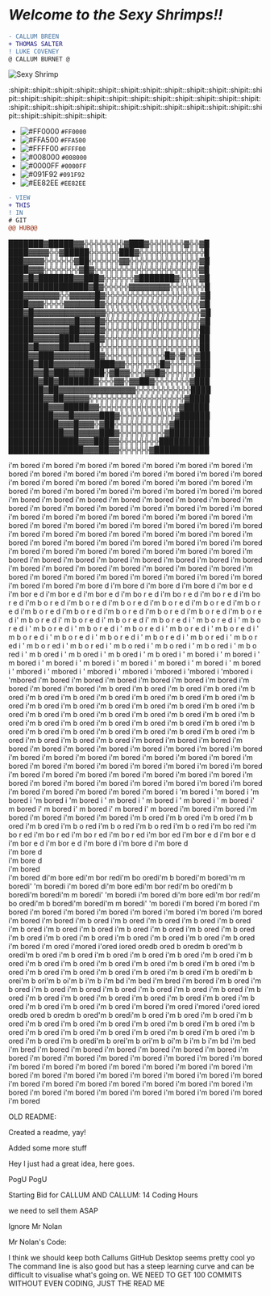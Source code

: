 
# _Welcome to the Sexy Shrimps!!_

```diff
- CALLUM BREEN
+ THOMAS SALTER
! LUKE COVENEY
@ CALLUM BURNET @
```
 
![Sexy Shrimp](https://cdn.shopify.com/s/files/1/0339/2831/5013/products/The-_Sexy_-Shrimp-Thor-amboinensis.jpg?v=1584449331)

:shipit::shipit::shipit::shipit::shipit::shipit::shipit::shipit::shipit::shipit::shipit::shipit::shipit::shipit::shipit::shipit::shipit::shipit::shipit::shipit::shipit::shipit::shipit::shipit::shipit::shipit::shipit::shipit::shipit::shipit::shipit::shipit::shipit::shipit::shipit::shipit::shipit::shipit::shipit:

- ![#FF0000](https://placehold.it/15/FF0000/000000?text=+) `#FF0000`
- ![#FFA500](https://placehold.it/15/FFA500/000000?text=+) `#FFA500`
- ![#FFFF00](https://placehold.it/15/FFFF00/000000?text=+) `#FFFF00`
- ![#008000](https://placehold.it/15/008000/000000?text=+) `#008000`
- ![#0000FF](https://placehold.it/15/0000FF/000000?text=+) `#0000FF`
- ![#091F92](https://placehold.it/15/091F92/000000?text=+) `#091F92`
- ![#EE82EE](https://placehold.it/15/EE82EE/000000?text=+) `#EE82EE`

```diff
- VIEW
+ THIS
! IN
# GIT
@@ HUB@@
```

███████▓█████▓▓╬╬╬╬╬╬╬╬▓███▓╬╬╬╬╬╬╬▓╬╬▓█ 
████▓▓▓▓╬╬▓█████╬╬╬╬╬╬███▓╬╬╬╬╬╬╬╬╬╬╬╬╬█ 
███▓▓▓▓╬╬╬╬╬╬▓██╬╬╬╬╬╬▓▓╬╬╬╬╬╬╬╬╬╬╬╬╬╬▓█ 
████▓▓▓╬╬╬╬╬╬╬▓█▓╬╬╬╬╬╬╬╬╬╬╬╬╬╬╬╬╬╬╬╬╬▓█ 
███▓█▓███████▓▓███▓╬╬╬╬╬╬▓███████▓╬╬╬╬▓█ 
████████████████▓█▓╬╬╬╬╬▓▓▓▓▓▓▓▓╬╬╬╬╬╬╬█ 
███▓▓▓▓▓▓▓╬╬▓▓▓▓▓█▓╬╬╬╬╬╬╬╬╬╬╬╬╬╬╬╬╬╬╬▓█ 
████▓▓▓╬╬╬╬▓▓▓▓▓▓█▓╬╬╬╬╬╬╬╬╬╬╬╬╬╬╬╬╬╬╬▓█ 
███▓█▓▓▓▓▓▓▓▓▓▓▓▓▓▓╬╬╬╬╬╬╬╬╬╬╬╬╬╬╬╬╬╬╬▓█ 
█████▓▓▓▓▓▓▓▓█▓▓▓█▓╬╬╬╬╬╬╬╬╬╬╬╬╬╬╬╬╬╬╬▓█ 
█████▓▓▓▓▓▓▓██▓▓▓█▓╬╬╬╬╬╬╬╬╬╬╬╬╬╬╬╬╬╬╬██ 
█████▓▓▓▓▓████▓▓▓█▓╬╬╬╬╬╬╬╬╬╬╬╬╬╬╬╬╬╬╬██ 
████▓█▓▓▓▓██▓▓▓▓██╬╬╬╬╬╬╬╬╬╬╬╬╬╬╬╬╬╬╬╬██ 
████▓▓███▓▓▓▓▓▓▓██▓╬╬╬╬╬╬╬╬╬╬╬╬█▓╬▓╬╬▓██ 
█████▓███▓▓▓▓▓▓▓▓████▓▓╬╬╬╬╬╬╬█▓╬╬╬╬╬▓██ 
█████▓▓█▓███▓▓▓████╬▓█▓▓╬╬╬▓▓█▓╬╬╬╬╬╬███ 
██████▓██▓███████▓╬╬╬▓▓╬▓▓██▓╬╬╬╬╬╬╬▓███ 
███████▓██▓▓▓▓▓▓▓▓▓▓▓▓▓▓▓╬╬╬╬╬╬╬╬╬╬╬████ 
███████▓▓██▓▓▓▓▓╬╬╬╬╬╬╬╬╬╬╬╬╬╬╬╬╬╬╬▓████ 
████████▓▓▓█████▓▓╬╬╬╬╬╬╬╬╬╬╬╬╬╬╬╬▓█████ 
█████████▓▓▓█▓▓▓▓▓███▓╬╬╬╬╬╬╬╬╬╬╬▓██████ 
██████████▓▓▓█▓▓▓╬▓██╬╬╬╬╬╬╬╬╬╬╬▓███████ 
███████████▓▓█▓▓▓▓███▓╬╬╬╬╬╬╬╬╬▓████████ 
██████████████▓▓▓███▓▓╬╬╬╬╬╬╬╬██████████ 
███████████████▓▓▓██▓▓╬╬╬╬╬╬▓███████████

i'm bored
i'm bored
i'm bored
i'm bored
i'm bored
i'm bored
i'm bored
i'm bored
i'm bored
i'm bored
i'm bored
i'm bored
i'm bored
i'm bored
i'm bored
i'm bored
i'm bored
i'm bored
i'm bored
i'm bored
i'm bored
i'm bored
i'm bored
 i'm bored
  i'm bored
   i'm bored
    i'm bored
     i'm bored
      i'm bored
       i'm bored
        i'm bored
         i'm bored
          i'm bored
           i'm bored
            i'm bored
             i'm bored
              i'm bored
               i'm bored
                i'm bored
                 i'm bored
                  i'm bored
                   i'm bored
                    i'm bored
                    i'm bored
                   i'm bored
                  i'm bored
                 i'm bored
                i'm bored
               i'm bored
              i'm bored
             i'm bored
            i'm bored
           i'm bored
          i'm bored
         i'm bored
        i'm bored
       i'm bored
      i'm bored
     i'm bored
    i'm bored
   i'm bored
  i'm bored
 i'm bored
i'm bored
i'm bored
 i'm bored
  i'm bored
   i'm bored
    i'm bored
     i'm bored
      i'm bored
       i'm bored
        i'm bored
         i'm bored
          i'm bored
           i'm bored
            i'm bored
             i'm bored
              i'm bored
               i'm bored
                i'm bored
                 i'm bored
                  i'm bored
                   i'm bored
                    i'm bored
                    i'm bored
                   i'm bored
                  i'm bored
                 i'm bored
                i'm bored
               i'm bored
              i'm bored
             i'm bored
            i'm bored
           i'm bored
          i'm bored
         i'm bored
        i'm bored
       i'm bored
      i'm bored
     i'm bored
    i'm bored
   i'm bored
  i'm bored
 i'm bored
i'm bored
i'm bored
i'm bore d
i'm bore  d
i'm bore   d
i'm bore    d
i'm bor e    d
i'm bor  e    d
i'm bor   e    d
i'm bor    e    d
i'm bo r    e    d
i'm bo  r    e    d
i'm bo   r    e    d
i'm bo    r    e    d
i'm b o    r    e    d
i'm b  o    r    e    d
i'm b   o    r    e    d
i'm b    o    r    e    d
i'm  b    o    r    e    d
i'm   b    o    r    e    d
i'm    b    o    r    e    d
i'm     b    o    r    e    d
i'm      b    o    r    e    d
i'm       b    o    r    e    d
i'm        b    o    r    e    d
i'm         b    o    r    e    d
i' m         b    o    r    e    d
i'  m         b    o    r    e    d
i'   m         b    o    r    e    d
i'    m         b    o    r    e    d
i '    m         b    o    r    e    d
i  '    m         b    o    r    e    d
i   '    m         b    o    r    e    d
i    '    m         b    o    r    e    d
 i    '    m         b    o    r    e    d
  i    '    m         b    o    r    e    d
   i    '    m         b    o    r    e    d
    i    '    m         b    o    r    e    d
     i    '    m         b    o    r    e   d
      i    '    m         b    o    r    e  d
       i    '    m         b    o    r    e d
        i    '    m         b    o    r    ed
         i    '    m         b    o    r   ed
          i    '    m         b    o    r  ed
           i    '    m         b    o    r ed
            i    '    m         b    o    red
             i    '    m         b    o   red
              i    '    m         b    o  red
               i    '    m         b    o red
                i    '    m         b    ored
                 i    '    m         b   ored
                  i    '    m         b  ored
                   i    '    m         b ored
                    i    '    m         bored
                     i    '    m        bored
                      i    '    m       bored
                       i    '    m      bored
                        i    '    m     bored
                         i    '    m    bored
                          i    '    m   bored
                           i    '    m  bored
                            i    '    m bored
                             i    '    mbored
                              i    '   mbored
                               i    '  mbored
                                i    ' mbored
                                 i    'mbored
                                  i   'mbored
                                   i  'mbored
                                    i 'mbored
                                    i'm bored
                                    i'm bored
                                    i'm bored
                                    i'm bored
                                    i'm bored
                                    i'm bored
                                    i'm bored
                                    i'm bored
                                    i'm bored
                                   i'm  b ored
                                  i'm   b  ored
                                 i'm    b   ored
                                i'm     b    ored
                               i'm      b     ored
                              i'm       b      ored
                             i'm        b       ored
                            i'm         b        ored
                           i'm          b         ored
                          i'm           b          ored
                          i'm          b           ored
                          i'm         b            ored
                          i'm        b             ored
                          i'm         b            ored
                          i'm          b           ored
                          i'm           b          ored
                          i'm            b         ored
                          i'm             b        ored
                          i'm              b       ored
                          i'm             b        ored
                          i'm            b         ored
                          i'm           b          ored
                          i'm          b           ored
                          i'm         b            ored
                          i'm        b             ored
                          i'm         b            ored
                          i'm          b           ored
                          i'm           b          ored
                          i'm            b         ored
                          i'm             b        ored
                          i'm              b       ored
                          i'm             b        ored
                          i'm            b         ored
                          i'm           b          ored
                           i'm          b         ored
                            i'm         b        ored
                             i'm        b       ored
                              i'm       b      ored
                               i'm      b     ored
                                i'm     b    ored
                                 i'm    b   ored
                                  i'm   b  ored
                                   i'm  b ored
                                    i'm bored
                                    i'm bored
                                    i'm bored
                                    i'm bored
                                    i'm bored
                                   i'm bored
                                  i'm bored
                                 i'm bored
                                i'm bored
                               i'm bored
                              i'm bored
                             i'm bored
                            i'm bored
                           i'm bored
                          i'm bored
                         i'm bored
                        i'm bored
                       i'm bored
                      i'm bored
                     i'm bored
                    i'm bored
                   i'm bored
                  i'm bored
                 i'm bored
                i'm bored
               i'm bored
              i'm bored
             i'm bored
            i'm bored
           i'm bored
          i'm bored
         i'm bored
        i'm bored
       i'm bored
      i'm bored
     i'm bored
    i'm bored
   i'm bored
  i'm bored
 i'm bored
i'm bored
 i'm bored
  i'm bored
   i'm bored
    i'm bored
     i'm bored
    i 'm bored
   i  'm bored
  i   'm bored
 i    'm bored
i     'm bored
i    ' m bored
i   '  m bored
i  '   m bored
i '    m bored
i'     m bored
i'    m  bored
i'   m   bored
i'  m    bored
i' m     bored
i'm      bored
i'm      bored
i'm      bored
i'm      bored
i'm      bored
i'm      bored
i'm     b ored
i'm    b  ored
i'm   b   ored
i'm  b    ored
i'm b     ored
i'm b    o red
i'm b   o  red
i'm b  o   red
i'm b o    red
i'm bo     red
i'm bo    r ed
i'm bo   r  ed
i'm bo  r   ed
i'm bo r    ed
i'm bor     ed
i'm bor    e d
i'm bor   e  d
i'm bor  e   d
i'm bor e    d
i'm bore     d
i'm bore    d 
i'm bore   d  
i'm bore  d   
i'm bore d    
i'm bored     
i'm bored
di'm bore
edi'm bor
redi'm bo
oredi'm b
boredi'm 
 boredi'm
m boredi'
'm boredi
i'm bored
di'm bore
edi'm bor
redi'm bo
oredi'm b
boredi'm 
 boredi'm
m boredi'
'm boredi
i'm bored
di'm bore
edi'm bor
redi'm bo
oredi'm b
boredi'm 
 boredi'm
m boredi'
'm boredi
i'm bored
i'm bored
 i'm bored
  i'm bored
   i'm bored
    i'm bored
     i'm bored
      i'm bored
       i'm bored
        i'm bored
         i'm bored
          i'm bored
         i'm b  ored
        i'm b    ored
       i'm b      ored
      i'm b        ored
     i'm b          ored
    i'm b            ored
   i'm b              ored
  i'm b                ored
 i'm b                  ored
i'm b                    ored
 i'm b                  ored
  i'm b                ored
   i'm b              ored
    i'm b            ored
     i'm b          ored
      i'm b        ored
       i'm b      ored
        i'm b    ored
         i'm b  ored
          i'm bored
           i'm ored
            i'mored
             i'ored
              iored
              oredb
             ored b
            oredm b
           ored'm b
          oredi'm b
         ored  i'm b
        ored    i'm b
       ored      i'm b
      ored        i'm b
     ored          i'm b
    ored            i'm b
   ored              i'm b
  ored                i'm b
 ored                  i'm b
ored                    i'm b
 ored                  i'm b
  ored                i'm b
   ored              i'm b
    ored            i'm b
     ored          i'm b
      ored        i'm b
       ored      i'm b
        ored    i'm b
         ored  i'm b
          oredi'm b
           orei'm b
            ori'm b
             oi'm b
              i'm b
             i'm bd
            i'm bed
           i'm bred
          i'm bored
         i'm b  ored
        i'm b    ored
       i'm b      ored
      i'm b        ored
     i'm b          ored
    i'm b            ored
   i'm b              ored
  i'm b                ored
 i'm b                  ored
i'm b                    ored
 i'm b                  ored
  i'm b                ored
   i'm b              ored
    i'm b            ored
     i'm b          ored
      i'm b        ored
       i'm b      ored
        i'm b    ored
         i'm b  ored
          i'm bored
           i'm ored
            i'mored
             i'ored
              iored
              oredb
             ored b
            oredm b
           ored'm b
          oredi'm b
         ored  i'm b
        ored    i'm b
       ored      i'm b
      ored        i'm b
     ored          i'm b
    ored            i'm b
   ored              i'm b
  ored                i'm b
 ored                  i'm b
ored                    i'm b
 ored                  i'm b
  ored                i'm b
   ored              i'm b
    ored            i'm b
     ored          i'm b
      ored        i'm b
       ored      i'm b
        ored    i'm b
         ored  i'm b
          oredi'm b
           orei'm b
            ori'm b
             oi'm b
              i'm b
             i'm bd
            i'm bed
           i'm bred
          i'm bored
          i'm bored
          i'm bored
          i'm bored
          i'm bored
          i'm bored
          i'm bored
          i'm bored
          i'm bored
          i'm bored
          i'm bored
          i'm bored
         i'm bored
        i'm bored
       i'm bored
      i'm bored
     i'm bored
    i'm bored
   i'm bored
  i'm bored
 i'm bored
i'm bored
i'm bored
i'm bored
i'm bored
i'm bored
i'm bored
i'm bored
i'm bored
i'm bored
i'm bored
i'm bored
i'm bored
i'm bored
i'm bored
i'm bored
i'm bored
i'm bored
i'm bored
i'm bored
i'm bored
i'm bored
i'm bored
i'm bored
i'm bored

OLD README:

Created a readme, yay!

Added some more stuff

Hey I just had a great idea, here goes.

PogU PogU

Starting Bid for CALLUM AND CALLUM: 14 Coding Hours

we need to sell them ASAP

Ignore Mr Nolan

Mr Nolan's Code:

I think we should keep both Callums
GitHub Desktop seems pretty cool yo
The command line is also good but has a steep learning curve and can be difficult to visualise what's going on.
WE NEED TO GET 100 COMMITS WITHOUT EVEN CODING, JUST THE READ ME